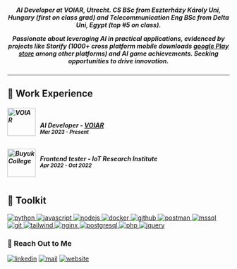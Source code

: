 
<h5 align="center">

AI Developer at VOIAR, Utrecht. CS BSc from Eszterházy Károly Uni, Hungary (first on class grad) and Telecommunication Eng BSc from Delta Uni, Egypt (top #5 on class).

Passionate about leveraging AI in practical applications, evidenced by projects like Storify (1000+ cross platform mobile downloads [google Play store](https://play.google.com/store/apps/details?id=com.ZenByte.Storify) among other platforms) and AI game achievements. Seeking opportunities to drive innovation.

</h5>

---

## 🏢 Work Experience

<h5>

[<img align="left" style="margin-right: 10px;" height="64px" width="64px" alt="VOIAR" src="https://media.licdn.com/dms/image/v2/D4D0BAQELCbqgOm9y3g/company-logo_200_200/company-logo_200_200/0/1723457146087?e=1733961600&v=beta&t=rOBPm_3rhaktuy2oU6m8iLC5bS04_sgRkOfa7qSUpro"/>](https://voiar.ai//)

<br/>

**AI Developer** - [**VOIAR**](https://voiar.ai//)  
<sup>Mar 2023 - Present</sup>

<br/>

<img align="left" style="margin-right: 10px;" height="64px" width="64px" alt="Buyuk College" src="https://media.licdn.com/dms/image/v2/C4E0BAQENiClQoDpx_Q/company-logo_200_200/company-logo_200_200/0/1631316341430?e=1733961600&v=beta&t=X8_P2k58jviWtfl2B7TSzzHG_agjuctTqjca3Ei9ej0"/>

**Frontend tester** - **IoT Research Institute**
<br>
<sup>Apr 2022 - Oct 2022</sup>

<br/>

</h5>

## 👜 Toolkit

<a href="https://github.com/Ahelsamahy">

![python][python-badge]
![javascript][javascript-badge]
![nodejs][nodejs-badge]
![docker][docker-badge]
![github][github-badge]
![postman][postman-badge]
![mssql][mssql-badge]
![git][git-badge]
![tailwind][tailwind-badge]
![nginx][nginx-badge]
![postgresql][postgresql-badge]
![php][php-badge]
![jquery][jquery-badge]

</a>

### 💬 Reach Out to Me

[![linkedin][linkedin-badge]](https://www.linkedin.com/in/ahmed-mahfouz-8005a017a/)
[![mail][mail-badge]](mailto:ahmelsamahy@gmail.com)
[![website][website-badge]](https://ahmedmahfouz.me/)

<!--
Tech Badge References
-->

<!--
Social Badge References
-->

[docker-badge]: https://img.shields.io/badge/Docker-2CA5E0?style=for-the-badge&logo=docker&logoColor=white
[git-badge]: https://img.shields.io/badge/GIT-E44C30?style=for-the-badge&logo=git&logoColor=white
[github-badge]: https://img.shields.io/badge/GitHub-100000?style=for-the-badge&logo=github&logoColor=white
[javascript-badge]: https://img.shields.io/badge/JavaScript-323330?style=for-the-badge&logo=javascript&logoColor=F7DF1E
[jquery-badge]: https://img.shields.io/badge/jQuery-0769AD?style=for-the-badge&logo=jquery&logoColor=white
[linkedin-badge]: https://img.shields.io/badge/LinkedIn-0077B5?style=for-the-badge&logo=linkedin&logoColor=white
[mail-badge]: https://img.shields.io/badge/Gmail-D14836?style=for-the-badge&logo=gmail&logoColor=white
[mssql-badge]: https://img.shields.io/badge/Mssql-003B57?style=for-the-badge&logo=sqlite&logoColor=white
[nginx-badge]: https://img.shields.io/badge/Nginx-009639?style=for-the-badge&logo=nginx&logoColor=white
[nodejs-badge]: https://img.shields.io/badge/Node%20js-339933?style=for-the-badge&logo=nodedotjs&logoColor=white
[php-badge]: https://img.shields.io/badge/PHP-777BB4?style=for-the-badge&logo=php&logoColor=white
[postgresql-badge]: https://img.shields.io/badge/PostgreSQL-316192?style=for-the-badge&logo=postgresql&logoColor=white
[postman-badge]: https://img.shields.io/badge/Postman-FF6C37?style=for-the-badge&logo=Postman&logoColor=white
[python-badge]: https://img.shields.io/badge/Python-FFD43B?style=for-the-badge&logo=python&logoColor=blue
[tailwind-badge]: https://img.shields.io/badge/Tailwind_CSS-38B2AC?style=for-the-badge&logo=tailwind-css&logoColor=white
[website-badge]: https://img.shields.io/badge/website-000000?style=for-the-badge&logo=About.me&logoColor=white
